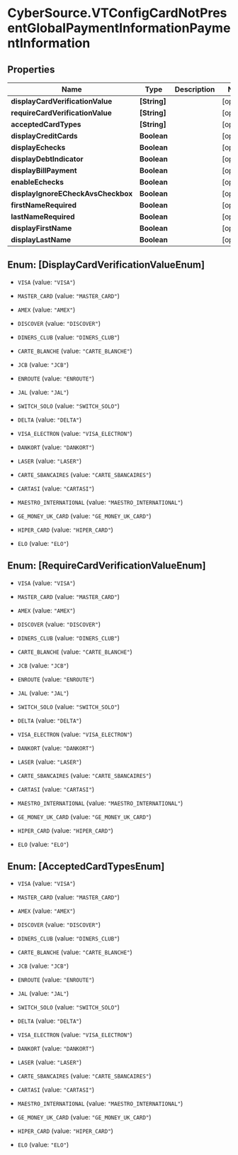 # CyberSource.VTConfigCardNotPresentGlobalPaymentInformationPaymentInformation

## Properties
Name | Type | Description | Notes
------------ | ------------- | ------------- | -------------
**displayCardVerificationValue** | **[String]** |  | [optional] 
**requireCardVerificationValue** | **[String]** |  | [optional] 
**acceptedCardTypes** | **[String]** |  | [optional] 
**displayCreditCards** | **Boolean** |  | [optional] 
**displayEchecks** | **Boolean** |  | [optional] 
**displayDebtIndicator** | **Boolean** |  | [optional] 
**displayBillPayment** | **Boolean** |  | [optional] 
**enableEchecks** | **Boolean** |  | [optional] 
**displayIgnoreECheckAvsCheckbox** | **Boolean** |  | [optional] 
**firstNameRequired** | **Boolean** |  | [optional] 
**lastNameRequired** | **Boolean** |  | [optional] 
**displayFirstName** | **Boolean** |  | [optional] 
**displayLastName** | **Boolean** |  | [optional] 


<a name="[DisplayCardVerificationValueEnum]"></a>
## Enum: [DisplayCardVerificationValueEnum]


* `VISA` (value: `"VISA"`)

* `MASTER_CARD` (value: `"MASTER_CARD"`)

* `AMEX` (value: `"AMEX"`)

* `DISCOVER` (value: `"DISCOVER"`)

* `DINERS_CLUB` (value: `"DINERS_CLUB"`)

* `CARTE_BLANCHE` (value: `"CARTE_BLANCHE"`)

* `JCB` (value: `"JCB"`)

* `ENROUTE` (value: `"ENROUTE"`)

* `JAL` (value: `"JAL"`)

* `SWITCH_SOLO` (value: `"SWITCH_SOLO"`)

* `DELTA` (value: `"DELTA"`)

* `VISA_ELECTRON` (value: `"VISA_ELECTRON"`)

* `DANKORT` (value: `"DANKORT"`)

* `LASER` (value: `"LASER"`)

* `CARTE_SBANCAIRES` (value: `"CARTE_SBANCAIRES"`)

* `CARTASI` (value: `"CARTASI"`)

* `MAESTRO_INTERNATIONAL` (value: `"MAESTRO_INTERNATIONAL"`)

* `GE_MONEY_UK_CARD` (value: `"GE_MONEY_UK_CARD"`)

* `HIPER_CARD` (value: `"HIPER_CARD"`)

* `ELO` (value: `"ELO"`)




<a name="[RequireCardVerificationValueEnum]"></a>
## Enum: [RequireCardVerificationValueEnum]


* `VISA` (value: `"VISA"`)

* `MASTER_CARD` (value: `"MASTER_CARD"`)

* `AMEX` (value: `"AMEX"`)

* `DISCOVER` (value: `"DISCOVER"`)

* `DINERS_CLUB` (value: `"DINERS_CLUB"`)

* `CARTE_BLANCHE` (value: `"CARTE_BLANCHE"`)

* `JCB` (value: `"JCB"`)

* `ENROUTE` (value: `"ENROUTE"`)

* `JAL` (value: `"JAL"`)

* `SWITCH_SOLO` (value: `"SWITCH_SOLO"`)

* `DELTA` (value: `"DELTA"`)

* `VISA_ELECTRON` (value: `"VISA_ELECTRON"`)

* `DANKORT` (value: `"DANKORT"`)

* `LASER` (value: `"LASER"`)

* `CARTE_SBANCAIRES` (value: `"CARTE_SBANCAIRES"`)

* `CARTASI` (value: `"CARTASI"`)

* `MAESTRO_INTERNATIONAL` (value: `"MAESTRO_INTERNATIONAL"`)

* `GE_MONEY_UK_CARD` (value: `"GE_MONEY_UK_CARD"`)

* `HIPER_CARD` (value: `"HIPER_CARD"`)

* `ELO` (value: `"ELO"`)




<a name="[AcceptedCardTypesEnum]"></a>
## Enum: [AcceptedCardTypesEnum]


* `VISA` (value: `"VISA"`)

* `MASTER_CARD` (value: `"MASTER_CARD"`)

* `AMEX` (value: `"AMEX"`)

* `DISCOVER` (value: `"DISCOVER"`)

* `DINERS_CLUB` (value: `"DINERS_CLUB"`)

* `CARTE_BLANCHE` (value: `"CARTE_BLANCHE"`)

* `JCB` (value: `"JCB"`)

* `ENROUTE` (value: `"ENROUTE"`)

* `JAL` (value: `"JAL"`)

* `SWITCH_SOLO` (value: `"SWITCH_SOLO"`)

* `DELTA` (value: `"DELTA"`)

* `VISA_ELECTRON` (value: `"VISA_ELECTRON"`)

* `DANKORT` (value: `"DANKORT"`)

* `LASER` (value: `"LASER"`)

* `CARTE_SBANCAIRES` (value: `"CARTE_SBANCAIRES"`)

* `CARTASI` (value: `"CARTASI"`)

* `MAESTRO_INTERNATIONAL` (value: `"MAESTRO_INTERNATIONAL"`)

* `GE_MONEY_UK_CARD` (value: `"GE_MONEY_UK_CARD"`)

* `HIPER_CARD` (value: `"HIPER_CARD"`)

* `ELO` (value: `"ELO"`)




